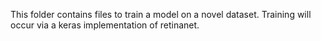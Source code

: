 This folder contains files to train a model on a novel dataset. Training will occur via a keras implementation of retinanet.
